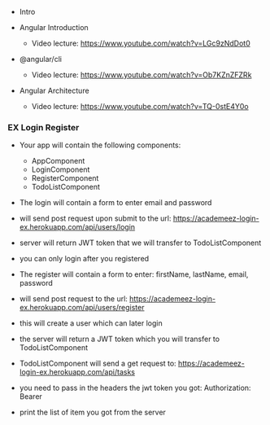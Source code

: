 
- Intro


- Angular Introduction
  - Video lecture: https://www.youtube.com/watch?v=LGc9zNdDot0

- @angular/cli
  - Video lecture: https://www.youtube.com/watch?v=Ob7KZnZFZRk

- Angular Architecture
  - Video lecture: https://www.youtube.com/watch?v=TQ-0stE4Y0o


### EX Login Register

- Your app will contain the following components:
  - AppComponent
  - LoginComponent
  - RegisterComponent
  - TodoListComponent

- The login will contain a form to enter email and password
- will send post request upon submit to the url: https://academeez-login-ex.herokuapp.com/api/users/login
- server will return JWT token that we will transfer to TodoListComponent
- you can only login after you registered

- The register will contain a form to enter: firstName, lastName, email, password
- will send post request to the url: https://academeez-login-ex.herokuapp.com/api/users/register
- this will create a user which can later login
- the server will return a JWT token which you will transfer to TodoListComponent

- TodoListComponent will send a get request to: https://academeez-login-ex.herokuapp.com/api/tasks
- you need to pass in the headers the jwt token you got: Authorization: Bearer <token>
- print the list of item you got from the server

